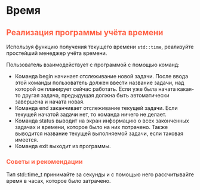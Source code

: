 # Время

## <font color="tomato">Реализация программы учёта времени</font>

Используя функцию получения текущего времени `std::time`, реализуйте простейший менеджер учёта времени.

Пользователь взаимодействует с программой с помощью команд:

* Команда begin начинает отслеживание новой задачи. 
После ввода этой команды пользователь должен ввести название задачи, над которой он планирует сейчас работать. 
Если уже была начата какая-то другая задача, предыдущая должна быть автоматически завершена и начата новая.
* Команда end заканчивает отслеживание текущей задачи. Если текущей начатой задачи нет, то команда ничего не делает.
* Команда status выводит на экран информацию о всех законченных задачах и времени, которое было на них потрачено. 
Также выводится название текущей выполняемой задачи, если таковая имеется.
* Команда exit выходит из программы.

### <font color="tomato">Советы и рекомендации</font>

Тип std::time_t принимайте за секунды и с помощью него рассчитывайте время в часах, которое было затрачено.